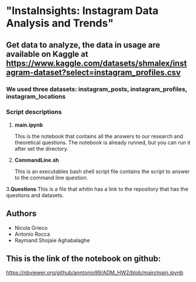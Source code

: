 

# "InstaInsights: Instagram Data Analysis and Trends"

## Get data to analyze, the data in usage are available on Kaggle at https://www.kaggle.com/datasets/shmalex/instagram-dataset?select=instagram_profiles.csv

### We used three datasets: instagram_posts, instagram_profiles, instagram_locations

### Script descriptions

1. **main.ipynb**

   This is the notebook that contains all the answers to our research and theoretical questions. The notebook is already runned, but you can run it after set the        directory.
   
2. **CommandLine.sh**

    This is an executables bash shell script file contains the script to answer to the command line question.

3.**Questions**
   This is a file that whitin has a link to the repository that has the questions and datasets.
## Authors

- Nicola Grieco
- Antonio Rocca
- Raymand Shojaie Aghabalaghe
    
## This is the link of the notebook on github:

https://nbviewer.org/github/anntonio99/ADM_HW2/blob/main/main.ipynb


